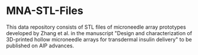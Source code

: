 # MNA-STL-Files
This data repository consists of STL files of microneedle array prototypes developed by Zhang et al. in the manuscript "Design and characterization of 3D-printed hollow microneedle arrays for transdermal insulin delivery" to be published on AIP advances.
